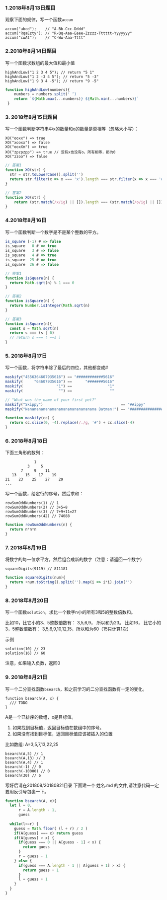 ### 1.2018年8月13日题目
观察下面的规律，写一个函数`accum`
```
accum("abcd");    // "A-Bb-Ccc-Dddd"
accum("RqaEzty"); // "R-Qq-Aaa-Eeee-Zzzzz-Tttttt-Yyyyyyy"
accum("cwAt");    // "C-Ww-Aaa-Tttt"
```

### 2.2018年8月14日题目
写一个函数求数组的最大值和最小值
```
highAndLow("1 2 3 4 5"); // return "5 1"
highAndLow("1 2 -3 4 5"); // return "5 -3"
highAndLow("1 9 3 4 -5"); // return "9 -5"
```

```js
function highAndLow(numbers){ 
    numbers = numbers.split(' ‘)
    return `${Math.max(...numbers)} ${Math.min(...numbers)}`
 }
```

### 3. 2018年8月15日题目
写一个函数判断字符串中x的数量和o的数量是否相等（忽略大小写）：
```
XO("ooxx") => true
XO("xooxx") => false
XO("ooxXm") => true
XO("zpzpzpp") => true // 没有x也没有o，所有相等，都为0
XO("zzoo") => false
```

```js
// 答案1
function XO(str) {
  str = str.toLowerCase().split('')
  return str.filter(x => x === 'x').length === str.filter(x => x === 'o').length
}

// 答案2
function XO(str) {
    return (str.match(/x/ig) || []).length === (str.match(/o/ig) || []).length;
}
```

### 4.2018年8月16日
写一个函数判断一个数字是不是某个整数的平方。
```js
is_square (-1) # => false
is_square   0 # => true
is_square   3 # => false
is_square   4 # => true
is_square  25 # => true
is_square  26 # => false
```

```js
// 答案1
function isSquare(n) {
  return Math.sqrt(n) % 1 === 0
}

// 答案2
function isSquare(n) {
  return Number.isInteger(Math.sqrt(n)
}

// 答案3
function isSquare(n){
  const s = Math.sqrt(n)
  return s === (s | 0)
  // return s === ( ~~s )
}
```

### 5. 2018年8月17日
写一个函数，将字符串除了最后的四位，其他都变成#
```js
maskify("4556364607935616") == "############5616"
maskify(     "64607935616") ==      "#######5616"
maskify(               "1") ==                "1"
maskify(                "") ==                 ""

// "What was the name of your first pet?"
maskify("Skippy")                                   == "##ippy"
maskify("Nananananananananananananananana Batman!") == "####################################man!"
```

```js
function maskify(cc) {
  return cc.slice(0, -4).replace(/./g, '#') + cc.slice(-4)
}
```

### 6. 2018年8月18日
下面三角形的数列：

```
             1
          3     5
       7     9    11
   13    15    17    19
21    23    25    27    29
...
```

写一个函数，给定行的序号，然后求和：

```
rowSumOddNumbers(1) // 1
rowSumOddNumbers(2) // 3+5=8
rowSumOddNumbers(3) // 7+9+11=27
rowSumOddNumbers(42) // 74088
```

```js
function rowSumOddNumbers(n) {
  return n*n*n
}
```

### 7. 2018年8月19日
将数字的每一位求平方，然后组合成新的数字（注意：请返回一个数字）

```
squareDigits(9119) // 811181
```

```js
function squareDigits(num){
  return +num.toString().split('').map(i => i*i).join('')
}
```

### 8. 2018年8月20日
写一个函数`solution`，求比一个数字n小的所有3和5的整数倍数和。 

比如10，比它小的3、5整数倍数有： 3,5,6,9， 所以和为23。
比如16， 比它小的3，5整数倍数有： 3,5,6,9,10,12,15，所以和为60（15只计算1次）

示例
```
solution(10) // 23
solution(16) // 60
```
注意，如果输入负数，返回0

### 9. 2018年8月21日
写一个二分查找函数`bsearch`，和之前学习的二分查找函数有一定的变化。

```
function bsearch(A, x) {
  /// TODO
}

```
A是一个已排序的数组，x是目标值。

1. 如果找到目标值，返回目标值在数组中的序号。 
2. 如果没有找到目标值，返回目标值应该被插入的位置


比如数组: A=3,5,7,13,22,25

```
bsearch(A,5) // 1
bsearch(A,13) // 3
bsearch(A,4) // 1
bsearch(-1) // 0
bsearch(-10000) // 0
bsearch(30) // 6
```

写好后请在201808/20180821目录 下面建一个 姓名.md 的文件,请注意代码一定要用反引号包裹一下。

```js
function bsearch(A, x){
  let l = 0,
      r = A.length - 1,
      guess
      
  while(l<=r) {
    guess = Math.floor( (l + r) / 2 )
    if(A[guess] === x) return guess
    if(A[guess] > x) {
      if(guess === 0 || A[guess - 1] < x) {
        return guess
      }
      r = guess - 1
    } else {
      if(guess === A.length - 1 || A[guess + 1] > x) {
        return guess + 1
      }
      l = guess + 1
    }
  }
}
```
